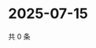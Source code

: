 # 2025-07-15

共 0 条

<!-- BEGIN ZHIHUVIDEO -->
<!-- 最后更新时间 Tue Jul 15 2025 03:10:45 GMT+0800 (China Standard Time) -->

<!-- END ZHIHUVIDEO -->
